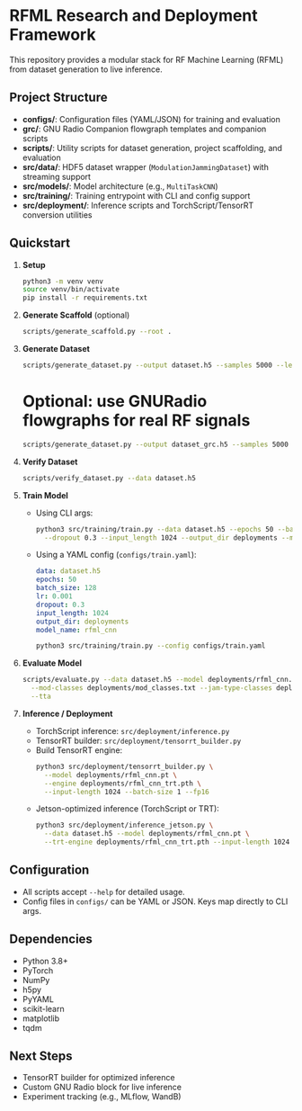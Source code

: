 # RFML Research and Deployment Framework

This repository provides a modular stack for RF Machine Learning (RFML) from dataset generation to live inference.

## Project Structure

- **configs/**: Configuration files (YAML/JSON) for training and evaluation
- **grc/**: GNU Radio Companion flowgraph templates and companion scripts
- **scripts/**: Utility scripts for dataset generation, project scaffolding, and evaluation
- **src/data/**: HDF5 dataset wrapper (`ModulationJammingDataset`) with streaming support
- **src/models/**: Model architecture (e.g., `MultiTaskCNN`)
- **src/training/**: Training entrypoint with CLI and config support
- **src/deployment/**: Inference scripts and TorchScript/TensorRT conversion utilities

## Quickstart

1. **Setup**
   ```bash
   python3 -m venv venv
   source venv/bin/activate
   pip install -r requirements.txt
   ```

2. **Generate Scaffold** (optional)
   ```bash
   scripts/generate_scaffold.py --root .
   ```

3. **Generate Dataset**
   ```bash
   scripts/generate_dataset.py --output dataset.h5 --samples 5000 --length 1024
   ```
   # Optional: use GNURadio flowgraphs for real RF signals
   ```bash
   scripts/generate_dataset.py --output dataset_grc.h5 --samples 5000 --length 1024 --use-grc
   ```
4. **Verify Dataset**
   ```bash
   scripts/verify_dataset.py --data dataset.h5
   ```

5. **Train Model**
   - Using CLI args:
     ```bash
     python3 src/training/train.py --data dataset.h5 --epochs 50 --batch_size 128 --lr 1e-3 \
       --dropout 0.3 --input_length 1024 --output_dir deployments --model_name rfml_cnn
     ```

   - Using a YAML config (`configs/train.yaml`):
     ```yaml
     data: dataset.h5
     epochs: 50
     batch_size: 128
     lr: 0.001
     dropout: 0.3
     input_length: 1024
     output_dir: deployments
     model_name: rfml_cnn
     ```
     ```bash
     python3 src/training/train.py --config configs/train.yaml
     ```

6. **Evaluate Model**
   ```bash
   scripts/evaluate.py --data dataset.h5 --model deployments/rfml_cnn.pt \
     --mod-classes deployments/mod_classes.txt --jam-type-classes deployments/jam_type_classes.txt \
     --tta
   ```

7. **Inference / Deployment**
   - TorchScript inference: `src/deployment/inference.py`
   - TensorRT builder: `src/deployment/tensorrt_builder.py`
   - Build TensorRT engine:
     ```bash
     python3 src/deployment/tensorrt_builder.py \
       --model deployments/rfml_cnn.pt \
       --engine deployments/rfml_cnn_trt.pth \
       --input-length 1024 --batch-size 1 --fp16
     ```
   - Jetson-optimized inference (TorchScript or TRT):
     ```bash
     python3 src/deployment/inference_jetson.py \
       --data dataset.h5 --model deployments/rfml_cnn.pt \
       --trt-engine deployments/rfml_cnn_trt.pth --input-length 1024
     ```

## Configuration

- All scripts accept `--help` for detailed usage.
- Config files in `configs/` can be YAML or JSON. Keys map directly to CLI args.

## Dependencies

- Python 3.8+
- PyTorch
- NumPy
- h5py
- PyYAML
- scikit-learn
- matplotlib
- tqdm

## Next Steps

- TensorRT builder for optimized inference
- Custom GNU Radio block for live inference
- Experiment tracking (e.g., MLflow, WandB)
